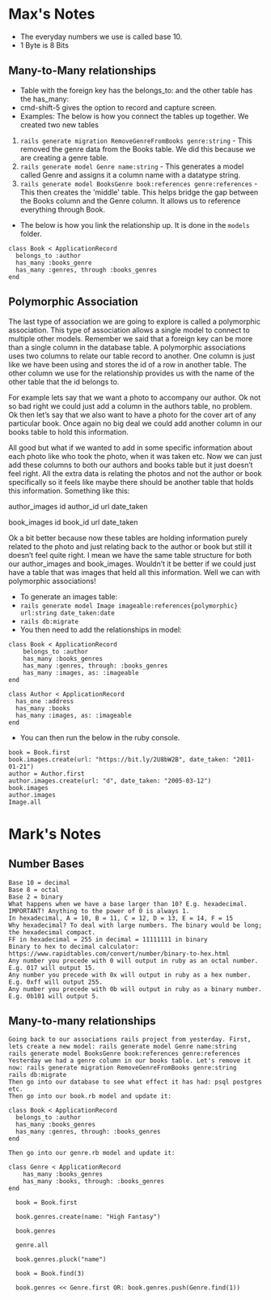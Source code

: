 # Max's Notes
- The everyday numbers we use is called base 10.
- 1 Byte is 8 Bits

## Many-to-Many relationships
- Table with the foreign key has the belongs_to: and the other table has the has_many:
- cmd-shift-5 gives the option to record and capture screen.
- Examples: The below is how you connect the tables up together. We created two new tables 
1. `rails generate migration RemoveGenreFromBooks genre:string` - This removed the genre data from the Books table. We did this because we are creating a genre table.
2. `rails generate model Genre name:string` - This generates a model called Genre and assigns it a column name with a datatype string. 
3. `rails generate model BooksGenre book:references genre:references` - This then creates the 'middle' table. This helps bridge the gap between the Books column and the Genre column.  It allows us to reference everything through Book.
- The below is how you link the relationship up. It is done in the `models` folder.
 
```
class Book < ApplicationRecord
  belongs_to :author
  has_many :books_genre
  has_many :genres, through :books_genres
end
```

## Polymorphic Association 

The last type of association we are going to explore is called a polymorphic association. This type of association allows a single model to connect to multiple other models. Remember we said that a foreign key can be more than a single column in the database table. A polymorphic associations uses two columns to relate our table record to another. One column is just like we have been using and stores the id of a row in another table. The other column we use for the relationship provides us with the name of the other table that the id belongs to.

For example lets say that we want a photo to accompany our author. Ok not so bad right we could just add a column in the authors table, no problem. Ok then let’s say that we also want to have a photo for the cover art of any particular book. Once again no big deal we could add another column in our books table to hold this information.

All good but what if we wanted to add in some specific information about each photo like who took the photo, when it was taken etc. Now we can just add these columns to both our authors and books table but it just doesn’t feel right. All the extra data is relating the photos and not the author or book specifically so it feels like maybe there should be another table that holds this information. Something like this:

author_images
id 	author_id 	url 	date_taken
  	  	  	 

book_images
id 	book_id 	url 	date_taken
  	  	  	 

Ok a bit better because now these tables are holding information purely related to the photo and just relating back to the author or book but still it doesn’t feel quite right. I mean we have the same table structure for both our author_images and book_images. Wouldn’t it be better if we could just have a table that was images that held all this information. Well we can with polymorphic associations!

- To generate an images table:
- `rails generate model Image imageable:references{polymorphic} url:string date_taken:date`
- `rails db:migrate`
- You then need to add the relationships in model: 
```
class Book < ApplicationRecord
    belongs_to :author
    has_many :books_genres
    has_many :genres, through: :books_genres
    has_many :images, as: :imageable
end
```
```
class Author < ApplicationRecord
  has_one :address
  has_many :books
  has_many :images, as: :imageable
end
```
- You can then run the below in the ruby console.
```
book = Book.first
book.images.create(url: "https://bit.ly/2U8bW2B", date_taken: "2011-01-21")
author = Author.first
author.images.create(url: "d", date_taken: "2005-03-12")
book.images
author.images
Image.all
```

# Mark's Notes
## Number Bases

    Base 10 = decimal
    Base 8 = octal
    Base 2 = binary
    What happens when we have a base larger than 10? E.g. hexadecimal.
    IMPORTANT! Anything to the power of 0 is always 1.
    In hexadecimal, A = 10, B = 11, C = 12, D = 13, E = 14, F = 15
    Why hexadecimal? To deal with large numbers. The binary would be long; the hexadecimal compact.
    FF in hexadecimal = 255 in decimal = 11111111 in binary
    Binary to hex to decimal calculator: https://www.rapidtables.com/convert/number/binary-to-hex.html
    Any number you precede with 0 will output in ruby as an octal number. E.g. 017 will output 15.
    Any number you precede with 0x will output in ruby as a hex number. E.g. 0xff will output 255.
    Any number you precede with 0b will output in ruby as a binary number. E.g. 0b101 will output 5.

## Many-to-many relationships

    Going back to our associations rails project from yesterday. First, lets create a new model: rails generate model Genre name:string
    rails generate model BooksGenre book:references genre:references
    Yesterday we had a genre column in our books table. Let's remove it now: rails generate migration RemoveGenreFromBooks genre:string
    rails db:migrate
    Then go into our database to see what effect it has had: psql postgres etc.
    Then go into our book.rb model and update it:

```
class Book < ApplicationRecord
  belongs_to :author
  has_many :books_genres
  has_many :genres, through: :books_genres
end
```
    Then go into our genre.rb model and update it:
```
class Genre < ApplicationRecord
	has_many :books_genres
	has_many :books, through: :books_genres 
end
```
```
  book = Book.first

  book.genres.create(name: "High Fantasy")

  book.genres

  genre.all

  book.genres.pluck("name")

  book = Book.find(3)

  book.genres << Genre.first OR: book.genres.push(Genre.find(1))
```